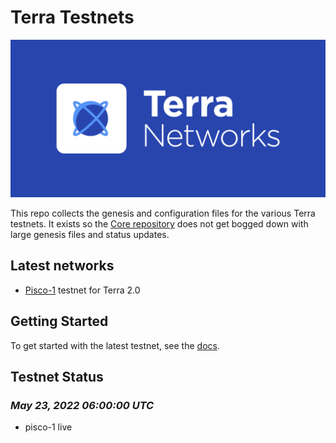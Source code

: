 # Terra Testnets
![banner](./terra-networks.png)

This repo collects the genesis and configuration files for the various Terra testnets. 
It exists so the [Core repository](https://github.com/terra-money/core) does not get bogged down with large genesis files and status updates.

## Latest networks

* [Pisco-1](./pisco-1) testnet for Terra 2.0

## Getting Started

To get started with the latest testnet, see the
[docs]([https://docs.terra.money/How-to/Run-a-full-Terra-node/Join-public-network.html](https://docs.terra.money/docs/full-node/run-a-full-terra-node/join-a-network.html)).

## Testnet Status

### *May 23, 2022 06:00:00 UTC*
- pisco-1 live
